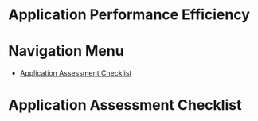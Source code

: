 # Application Performance Efficiency

# Navigation Menu
- [Application Assessment Checklist](#Application-Assessment-Checklist)



# Application Assessment Checklist
